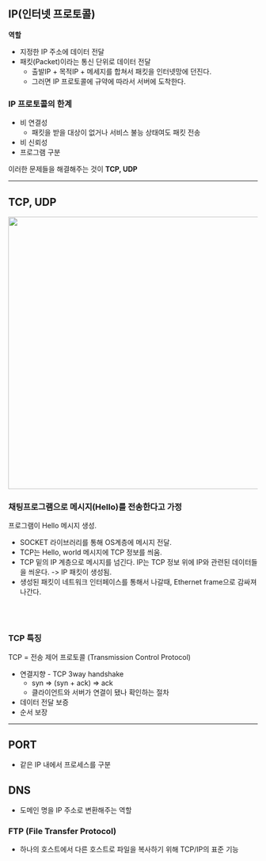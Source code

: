 ## IP(인터넷 프로토콜)

**역할**

- 지정한 IP 주소에 데이터 전달
- 패킷(Packet)이라는 통신 단위로 데이터 전달
  - 출발IP + 목적IP + 메세지를 합쳐서 패킷을 인터넷망에 던진다.
  - 그러면 IP 프로토콜에 규약에 따라서 서버에 도착한다.

### IP 프로토콜의 한계

- 비 연결성
  - 패킷을 받을 대상이 없거나 서비스 불능 상태여도 패킷 전송
- 비 신뢰성
- 프로그램 구분

이러한 문제들을 해결해주는 것이 **TCP, UDP**

---

## TCP, UDP

<img src="https://velog.velcdn.com/images/tngh4037/post/a8f9fee4-9b1b-4b1a-ad92-7e60b2723b05/image.png" width="550">

### 채팅프로그램으로 메시지(Hello)를 전송한다고 가정

프로그램이 Hello 메시지 생성.

- SOCKET 라이브러리를 통해 OS계층에 메시지 전달.
- TCP는 Hello, world 메시지에 TCP 정보를 씌움.
- TCP 밑의 IP 계층으로 메시지를 넘긴다. IP는 TCP 정보 위에 IP와 관련된 데이터들을 씌운다. -> IP 패킷이 생성됨.
- 생성된 패킷이 네트워크 인터페이스를 통해서 나갈때, Ethernet frame으로 감싸져 나간다.

<br />
<br />

### TCP 특징

TCP = 전송 제어 프로토콜 (Transmission Control Protocol)

- 연결지향 - TCP 3way handshake
  - syn ⇒ (syn + ack) ⇒ ack
  - 클라이언트와 서버가 연결이 됐나 확인하는 절차
- 데이터 전달 보증
- 순서 보장

---

## PORT

- 같은 IP 내에서 프로세스를 구분

## DNS

- 도메인 명을 IP 주소로 변환해주는 역할

### FTP (File Transfer Protocol)

- 하나의 호스트에서 다른 호스트로 파일을 복사하기 위해 TCP/IP의 표준 기능
